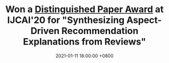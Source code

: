 ---
title: Won a <a href="/assets/awards/Distinguished_Paper-Le.pdf"><strong>Distinguished Paper Award</strong></a> at IJCAI'20 for "Synthesizing Aspect-Driven Recommendation Explanations from Reviews"
date: 2021-01-11 18:00:00 +0800
highlight: true
---